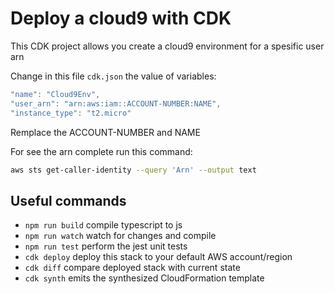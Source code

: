 # Deploy a cloud9 with CDK

This CDK project allows you create a cloud9 environment for a spesific user arn

Change in this file `cdk.json` the value of variables:

```js
"name": "Cloud9Env",
"user_arn": "arn:aws:iam::ACCOUNT-NUMBER:NAME",
"instance_type": "t2.micro"
```
Remplace the ACCOUNT-NUMBER and NAME

For see the arn complete run this command:

```bash
aws sts get-caller-identity --query 'Arn' --output text
```



## Useful commands

* `npm run build`   compile typescript to js
* `npm run watch`   watch for changes and compile
* `npm run test`    perform the jest unit tests
* `cdk deploy`      deploy this stack to your default AWS account/region
* `cdk diff`        compare deployed stack with current state
* `cdk synth`       emits the synthesized CloudFormation template
